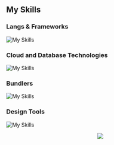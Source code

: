 
## My Skills
  ### Langs & Frameworks
  ![My Skills](https://skillicons.dev/icons?i=html,js,ts,css,react,tailwind,py,express,solidity,rust,electron,nodejs,md)
 
  ### Cloud and Database Technologies
  ![My Skills](https://skillicons.dev/icons?i=supabase,aws,gcp,vercel,heroku)
  ### Bundlers
  ![My Skills](https://skillicons.dev/icons?i=webpack,gulp)
   ### Design Tools
  ![My Skills](https://skillicons.dev/icons?i=ae,xd,figma,pr,ps)


  

<p align="center">
        <img src="https://github-readme-streak-stats.herokuapp.com?user=nermalcat69&hide_border=true&background=0D1117&currStreakLabel=FFFFFF&sideLabels=FFFFFF&currStreakNum=FFFFFF&dates=FFFFFF&sideNums=FFFFFF&fire=f04848&ring=f04848&stroke=FFFFFFFF)](https://git.io/streak-stats" />
</p>
